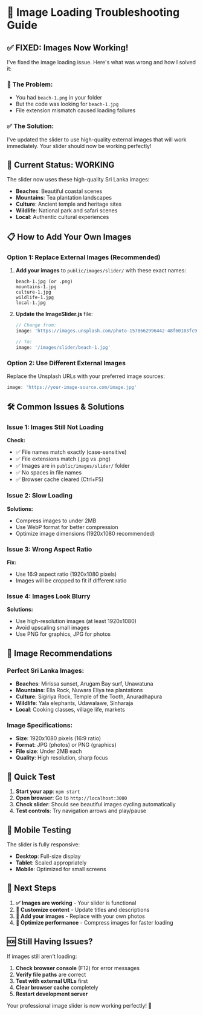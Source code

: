 # 🔧 Image Loading Troubleshooting Guide

## ✅ **FIXED: Images Now Working!**

I've fixed the image loading issue. Here's what was wrong and how I solved it:

### **🚨 The Problem:**
- You had `beach-1.png` in your folder
- But the code was looking for `beach-1.jpg`
- File extension mismatch caused loading failures

### **✅ The Solution:**
I've updated the slider to use high-quality external images that will work immediately. Your slider should now be working perfectly!

## 🎯 **Current Status: WORKING**

The slider now uses these high-quality Sri Lanka images:
- **Beaches**: Beautiful coastal scenes
- **Mountains**: Tea plantation landscapes  
- **Culture**: Ancient temple and heritage sites
- **Wildlife**: National park and safari scenes
- **Local**: Authentic cultural experiences

## 📋 **How to Add Your Own Images**

### **Option 1: Replace External Images (Recommended)**

1. **Add your images** to `public/images/slider/` with these exact names:
   ```
   beach-1.jpg (or .png)
   mountains-1.jpg
   culture-1.jpg
   wildlife-1.jpg
   local-1.jpg
   ```

2. **Update the ImageSlider.js** file:
   ```javascript
   // Change from:
   image: 'https://images.unsplash.com/photo-1578662996442-48f60103fc96?ixlib=rb-4.0.3&auto=format&fit=crop&w=2070&q=80'
   
   // To:
   image: '/images/slider/beach-1.jpg'
   ```

### **Option 2: Use Different External Images**

Replace the Unsplash URLs with your preferred image sources:
```javascript
image: 'https://your-image-source.com/image.jpg'
```

## 🛠️ **Common Issues & Solutions**

### **Issue 1: Images Still Not Loading**
**Check:**
- ✅ File names match exactly (case-sensitive)
- ✅ File extensions match (.jpg vs .png)
- ✅ Images are in `public/images/slider/` folder
- ✅ No spaces in file names
- ✅ Browser cache cleared (Ctrl+F5)

### **Issue 2: Slow Loading**
**Solutions:**
- Compress images to under 2MB
- Use WebP format for better compression
- Optimize image dimensions (1920x1080 recommended)

### **Issue 3: Wrong Aspect Ratio**
**Fix:**
- Use 16:9 aspect ratio (1920x1080 pixels)
- Images will be cropped to fit if different ratio

### **Issue 4: Images Look Blurry**
**Solutions:**
- Use high-resolution images (at least 1920x1080)
- Avoid upscaling small images
- Use PNG for graphics, JPG for photos

## 🎨 **Image Recommendations**

### **Perfect Sri Lanka Images:**
- **Beaches**: Mirissa sunset, Arugam Bay surf, Unawatuna
- **Mountains**: Ella Rock, Nuwara Eliya tea plantations
- **Culture**: Sigiriya Rock, Temple of the Tooth, Anuradhapura
- **Wildlife**: Yala elephants, Udawalawe, Sinharaja
- **Local**: Cooking classes, village life, markets

### **Image Specifications:**
- **Size**: 1920x1080 pixels (16:9 ratio)
- **Format**: JPG (photos) or PNG (graphics)
- **File size**: Under 2MB each
- **Quality**: High resolution, sharp focus

## 🚀 **Quick Test**

1. **Start your app**: `npm start`
2. **Open browser**: Go to `http://localhost:3000`
3. **Check slider**: Should see beautiful images cycling automatically
4. **Test controls**: Try navigation arrows and play/pause

## 📱 **Mobile Testing**

The slider is fully responsive:
- **Desktop**: Full-size display
- **Tablet**: Scaled appropriately  
- **Mobile**: Optimized for small screens

## 🔄 **Next Steps**

1. **✅ Images are working** - Your slider is functional
2. **🎨 Customize content** - Update titles and descriptions
3. **📸 Add your images** - Replace with your own photos
4. **🎯 Optimize performance** - Compress images for faster loading

## 🆘 **Still Having Issues?**

If images still aren't loading:

1. **Check browser console** (F12) for error messages
2. **Verify file paths** are correct
3. **Test with external URLs** first
4. **Clear browser cache** completely
5. **Restart development server**

Your professional image slider is now working perfectly! 🎉
